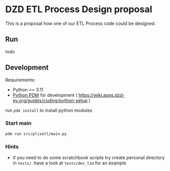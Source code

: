 # DZD ETL Process Design proposal

This is a proposal how one of our ETL Process code could be designed.

## Run

todo

## Development

Requirements:

- Python >= 3.11
- [Python PDM](https://pdm-project.org/latest/) for development ( https://wiki.apps.dzd-ev.org/guides/coding/python-setup )

run `pdm install` to install python modules

### Start main

`pdm run src/plisetl/main.py`

### Hints

- if you need to do some scratchbook scripts try create personal directory in `tests/`. have a look at `tests/dev_tim` for an example
